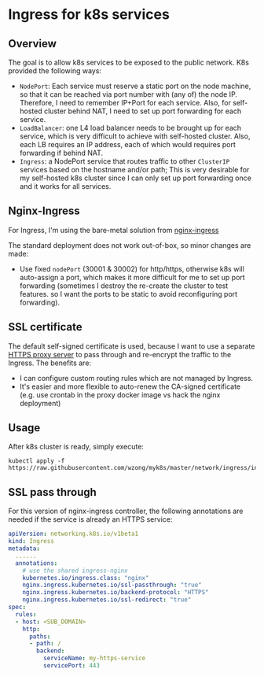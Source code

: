 # Ingress for k8s services

## Overview

The goal is to allow k8s services to be exposed to the public network.
K8s provided the following ways:

* `NodePort`: Each service must reserve a static port on the node machine,
  so that it can be reached via port number with (any of) the node IP.
  Therefore, I need to remember IP+Port for each service. Also, for
  self-hosted cluster behind NAT, I need to set up port forwarding for each
  service.
* `LoadBalancer`: one L4 load balancer needs to be brought up for each
  service, which is very difficult to achieve with self-hosted cluster.
  Also, each LB requires an IP address, each of which would requires port
  forwarding if behind NAT.
* `Ingress`: a NodePort service that routes traffic to other `ClusterIP`
  services based on the hostname and/or path; This is very desirable for
  my self-hosted k8s cluster since I can only set up port forwarding once
  and it works for all services.

## Nginx-Ingress

For Ingress, I'm using the bare-metal solution from
[nginx-ingress](https://kubernetes.github.io/ingress-nginx/)

The standard deployment does not work out-of-box, so minor changes are made:

* Use fixed `nodePort` (30001 & 30002) for http/https, otherwise k8s will
  auto-assign a port, which makes it more difficult for me to set up port
  forwarding (sometimes I destroy the re-create the cluster to test features.
  so I want the ports to be static to avoid reconfiguring port forwarding).

## SSL certificate

The default self-signed certificate is used, because I want to use a separate
[HTTPS proxy server](../https/README.md) to pass through and re-encrypt the
traffic to the Ingress. The benefits are:

* I can configure custom routing rules which are not managed by Ingress.
* It's easier and more flexible to auto-renew the CA-signed certificate (e.g.
  use crontab in the proxy docker image vs hack the nginx deployment)

## Usage

After k8s cluster is ready, simply execute:

```
kubectl apply -f https://raw.githubusercontent.com/wzong/myk8s/master/network/ingress/ingress.yaml
```

## SSL pass through

For this version of nginx-ingress controller, the following annotations
are needed if the service is already an HTTPS service:

```yaml
apiVersion: networking.k8s.io/v1beta1
kind: Ingress
metadata:
  ......
  annotations:
    # use the shared ingress-nginx
    kubernetes.io/ingress.class: "nginx"
    nginx.ingress.kubernetes.io/ssl-passthrough: "true"
    nginx.ingress.kubernetes.io/backend-protocol: "HTTPS"
    nginx.ingress.kubernetes.io/ssl-redirect: "true"
spec:
  rules:
  - host: <SUB_DOMAIN>
    http:
      paths:
      - path: /
        backend:
          serviceName: my-https-service 
          servicePort: 443
```
